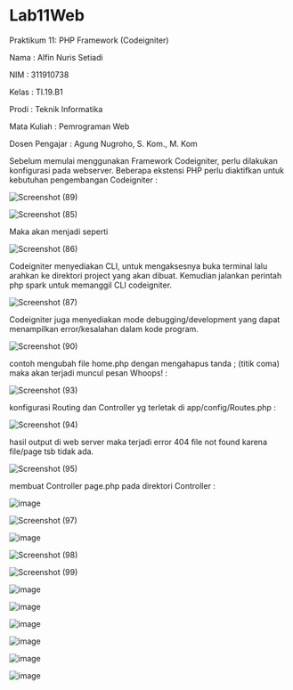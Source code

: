 # Lab11Web
Praktikum 11: PHP Framework (Codeigniter)

Nama : Alfin Nuris Setiadi

NIM : 311910738

Kelas : TI.19.B1

Prodi : Teknik Informatika

Mata Kuliah : Pemrograman Web

Dosen Pengajar : Agung Nugroho, S. Kom., M. Kom

Sebelum memulai menggunakan Framework Codeigniter, perlu dilakukan konfigurasi pada webserver. Beberapa ekstensi PHP perlu diaktifkan untuk kebutuhan pengembangan Codeigniter :

![Screenshot (89)](https://user-images.githubusercontent.com/81596397/121980894-f601ff00-cdb6-11eb-9cb4-58434efbcbb4.png)

![Screenshot (85)](https://user-images.githubusercontent.com/81596397/121980922-01552a80-cdb7-11eb-9d5d-c171fec0b994.png)

Maka akan menjadi seperti

![Screenshot (86)](https://user-images.githubusercontent.com/81596397/121981010-26499d80-cdb7-11eb-9cf1-d75af84e7eb7.png)

Codeigniter menyediakan CLI, untuk mengaksesnya buka terminal lalu arahkan ke direktori project yang akan dibuat. Kemudian jalankan perintah php spark untuk memanggil CLI codeigniter.

![Screenshot (87)](https://user-images.githubusercontent.com/81596397/121981033-32355f80-cdb7-11eb-97e9-d8542d64bd31.png)

Codeigniter juga menyediakan mode debugging/development yang dapat menampilkan error/kesalahan dalam kode program.

![Screenshot (90)](https://user-images.githubusercontent.com/81596397/121981197-6dd02980-cdb7-11eb-8b13-55e233f55135.png)

contoh mengubah file home.php dengan mengahapus tanda ; (titik coma) maka akan terjadi muncul pesan Whoops! :

![Screenshot (93)](https://user-images.githubusercontent.com/81596397/121981832-9d336600-cdb8-11eb-9ab9-80c2bc6c9e6c.png)

konfigurasi Routing dan Controller yg terletak di app/config/Routes.php :

![Screenshot (94)](https://user-images.githubusercontent.com/81596397/121982160-35314f80-cdb9-11eb-99d2-2c4d9ba6eae4.png)

hasil output di web server maka terjadi error 404 file not found karena file/page tsb tidak ada.

![Screenshot (95)](https://user-images.githubusercontent.com/81596397/121982512-d28c8380-cdb9-11eb-9f2d-d61c0ad86427.png)

membuat Controller page.php pada direktori Controller :

![image](https://user-images.githubusercontent.com/81596397/121985159-6d875c80-cdbe-11eb-8035-a8914342fe6f.png)

![Screenshot (97)](https://user-images.githubusercontent.com/81596397/121983141-0916ce00-cdbb-11eb-8bff-935f994faa00.png)

![image](https://user-images.githubusercontent.com/81596397/121985398-e090d300-cdbe-11eb-9280-2e4da98871cd.png)

![Screenshot (98)](https://user-images.githubusercontent.com/81596397/121983147-0ae09180-cdbb-11eb-8f94-5c14bf7a10b7.png)

![Screenshot (99)](https://user-images.githubusercontent.com/81596397/121983794-18e2e200-cdbc-11eb-91a5-b9c6da1614ac.png)

![image](https://user-images.githubusercontent.com/81596397/121983864-37e17400-cdbc-11eb-8adc-b70f087ca237.png)

![image](https://user-images.githubusercontent.com/81596397/121984617-7d527100-cdbd-11eb-9391-1b92779e1bbc.png)

![image](https://user-images.githubusercontent.com/81596397/121984678-96f3b880-cdbd-11eb-8e09-7a041608ccb8.png)

![image](https://user-images.githubusercontent.com/81596397/121984701-a3781100-cdbd-11eb-9493-3def2026ef4f.png)

![image](https://user-images.githubusercontent.com/81596397/121984741-b854a480-cdbd-11eb-9e41-57f5570f2c94.png)

![image](https://user-images.githubusercontent.com/81596397/121984750-c1457600-cdbd-11eb-8b68-31f1354d4fc8.png)
